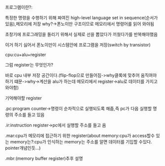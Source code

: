 프로그램이란?:

특정한 명령을 수행하기 위해 짜여진 high-level language set in sequence(순서가 있음),메모리에 저장 why?->폰노이만 구조이므로 메모리에서 명령어를 읽어 와야됨



초창기에 프로그래밍을 돌리기 위해서 실제로 선을 뽑았다가 끼웠다가를 반복해야했음

이거 하기 싫어서 폰노이만이 시스템안에 프로그램을 저장(switch by transistor)

cpu:cu+alu+register

그럼 register는 무엇인가?

바로 cpu 내부 저장 공간이다.(flip-flop으로 만들어짐->why클록에 맞추어 움직여야 하기 떄문->why->계산을 alu가 하는데 메모리에서 register->alu로 데이터를 가지고 와야함)

기억해야할 register

.pc:program counter->명령이 순차적으로 실행되도록 해줌,즉 pc가 다음 실행할 명령의 주소를 들고 있음

.ir:instruction register->pc에서 실행할 주소를 들고 옴

.mar:cpu가 메모리에 접근하기 위한 register(about memory:cpu가 access할수 있는 memory는?:cpu가 인식하는 memory는 주소를 알면 데이터를 기입할 수있다.  pointer개념인듯...)

.mbr:(memory buffer register)추후 설명



